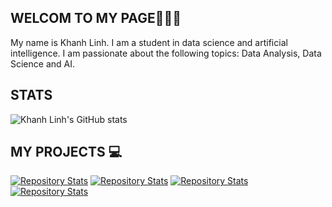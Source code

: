 ## WELCOM TO MY PAGE👋👋👋
My name is Khanh Linh. I am a student in data science and artificial intelligence. I am passionate about the following topics: Data Analysis, Data Science and AI.
## STATS
![Khanh Linh's GitHub stats](https://github-readme-stats.vercel.app/api?username=nguyennkhanhlinh&show_icons=true&theme=dracula)

## MY PROJECTS 💻
[![Repository Stats](https://github-readme-stats.vercel.app/api/pin/?username=nguyennkhanhlinh&repo=Cafe_Management&theme=dracula)](https://github.com/nguyennkhanhlinh/Cafe_Management)
[![Repository Stats](https://github-readme-stats.vercel.app/api/pin/?username=nguyennkhanhlinh&repo=Real-Estate-Data-Collecton-and-Analysis&theme=tokyonight)](https://github.com/nguyennkhanhlinh/Data-Collection-and-Analysis)
[![Repository Stats](https://github-readme-stats.vercel.app/api/pin/?username=nguyennkhanhlinh&repo=Lending-loan-club-Analysis&theme=synthwave)](https://github.com/nguyennkhanhlinh/Lending-loan-club-Analysis)
[![Repository Stats](https://github-readme-stats.vercel.app/api/pin/?username=nguyennkhanhlinh&repo=Big-Data&theme=onedark)](https://github.com/nguyennkhanhlinh/Big-Data)



<!--
**nguyennkhanhlinh/nguyennkhanhlinh** is a ✨ _special_ ✨ repository because its `README.md` (this file) appears on your GitHub profile.

Here are some ideas to get you started:

- 🔭 I’m currently working on ...
- 🌱 I’m currently learning ...
- 👯 I’m looking to collaborate on ...
- 🤔 I’m looking for help with ...
- 💬 Ask me about ...
- 📫 How to reach me: ...
- 😄 Pronouns: ...
- ⚡ Fun fact: ...
-->
